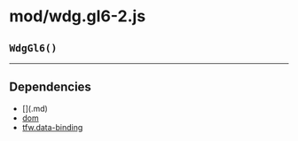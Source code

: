 # mod/wdg.gl6-2.js
## `WdgGl6()`




----

## Dependencies
* [$]($.md)
* [dom](dom.md)
* [tfw.data-binding](tfw.data-binding.md)